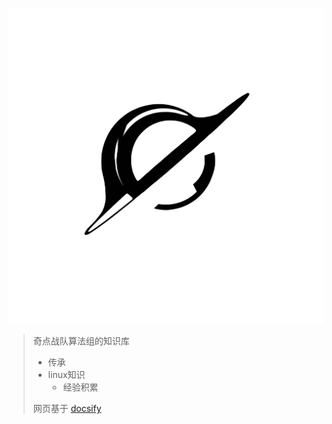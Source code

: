 ![logo](images/透明logo黑.png) 

> 奇点战队算法组的知识库
> 
> - 传承
> - linux知识
>   - 经验积累
> 
> 网页基于 [docsify](https://docsify.js.org/#/zh-cn/?id=docsify)
